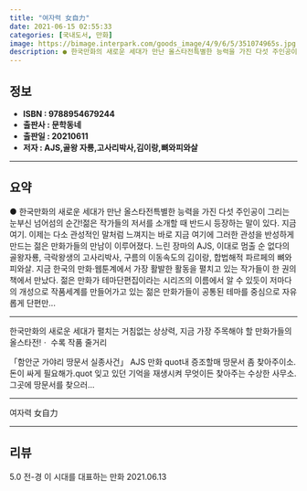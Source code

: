 ```yaml
---
title: "여자력 女自力"
date: 2021-06-15 02:55:33
categories: [국내도서, 만화]
image: https://bimage.interpark.com/goods_image/4/9/6/5/351074965s.jpg
description: ● 한국만화의 새로운 세대가 만난 올스타전특별한 능력을 가진 다섯 주인공이 그리는 눈부신 넘어섬의 순간!젊은 작가들의 저서를 소개할 때 반드시 등장하는 말이 있다. 지금 여기. 이제는 다소 관성적인 말처럼 느껴지는 바로 지금 여기에 그러한 관성을 반성하게 만드는 젊은 만화가들의 만남이
---
```


## **정보**

- **ISBN : 9788954679244**
- **출판사 : 문학동네**
- **출판일 : 20210611**
- **저자 : AJS,골왕 자룡,고사리박사,김이랑,뼈와피와살**

------



## **요약**

●  한국만화의 새로운 세대가 만난 올스타전특별한 능력을 가진 다섯 주인공이 그리는 눈부신 넘어섬의 순간!젊은 작가들의 저서를 소개할 때 반드시 등장하는 말이 있다. 지금 여기. 이제는 다소 관성적인 말처럼 느껴지는 바로 지금 여기에 그러한 관성을 반성하게 만드는 젊은 만화가들의 만남이 이루어졌다. 느린 장마의 AJS, 이대로 멈출 순 없다의 골왕자룡, 극락왕생의 고사리박사, 구름의 이동속도의 김이랑, 합법해적 파르페의 뼈와피와살. 지금 한국의 만화·웹툰계에서 가장 활발한 활동을 펼치고 있는 작가들이 한 권의 책에서 만났다. 젊은 만화가 테마단편집이라는 시리즈의 이름에서 알 수 있듯이 저마다의 개성으로 작품세계를 만들어가고 있는 젊은 만화가들이 공통된 테마를 중심으로 자유롭게 단편만...

------

한국만화의 새로운 세대가 펼치는 거침없는 상상력,
지금 가장 주목해야 할 만화가들의 올스타전!ㆍ 수록 작품 줄거리 

「함안군 가야리 땅문서 실종사건」 AJS 만화
quot내 증조할매 땅문서 좀 찾아주이소. 돈이 싸게 필요해가.quot
잊고 있던 기억을 재생시켜 무엇이든 찾아주는 수상한 사무소. 그곳에 땅문서를 찾으러... 

------


여자력 女自力 

------


## **리뷰** 

5.0 전-경 이 시대를 대표하는 만화 2021.06.13 <br/>